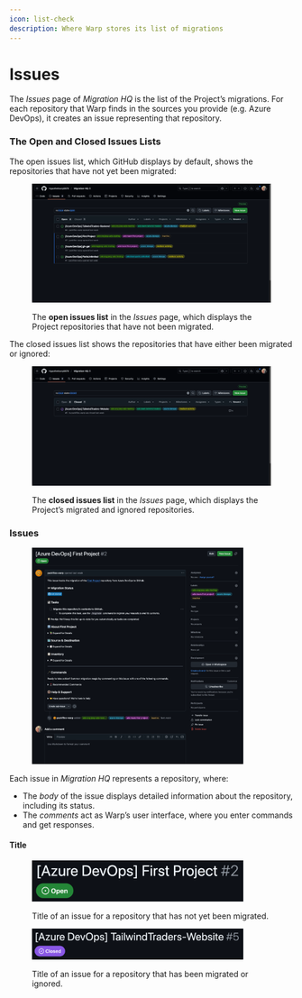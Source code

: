 ```yaml
---
icon: list-check
description: Where Warp stores its list of migrations
---
```


# Issues

The _Issues_ page of _Migration HQ_ is the list of the Project’s migrations. For each repository that Warp finds in the sources you provide (e.g. Azure DevOps), it creates an issue representing that repository.&#x20;

### The Open and Closed Issues Lists

The open issues list, which GitHub displays by default, shows the repositories that have not yet been migrated:

<figure><img src="../../.gitbook/assets/image (40).png" alt=""><figcaption><p>The <strong>open issues list</strong> in the <em>Issues</em> page, which displays the Project repositories that have not been migrated.</p></figcaption></figure>

The closed issues list shows the repositories that have either been migrated or ignored:

<figure><img src="../../.gitbook/assets/image (42).png" alt=""><figcaption><p>The <strong>closed issues list</strong> in the <em>Issues</em> page, which displays the Project’s migrated and ignored repositories.</p></figcaption></figure>

### Issues

<figure><img src="../../.gitbook/assets/image.png" alt="" width="375"><figcaption></figcaption></figure>

Each issue in _Migration HQ_ represents a repository, where:

* The _body_ of the issue displays detailed information about the repository, including its status.
* The _comments_ act as Warp’s user interface, where you enter commands and get responses.

#### Title

<figure><img src="../../.gitbook/assets/image (1).png" alt="" width="375"><figcaption><p>Title of an issue for a repository that has not yet been migrated.</p></figcaption></figure>

<figure><img src="../../.gitbook/assets/image (2).png" alt="" width="375"><figcaption><p>Title of an issue for a repository that has been migrated or ignored.</p></figcaption></figure>

